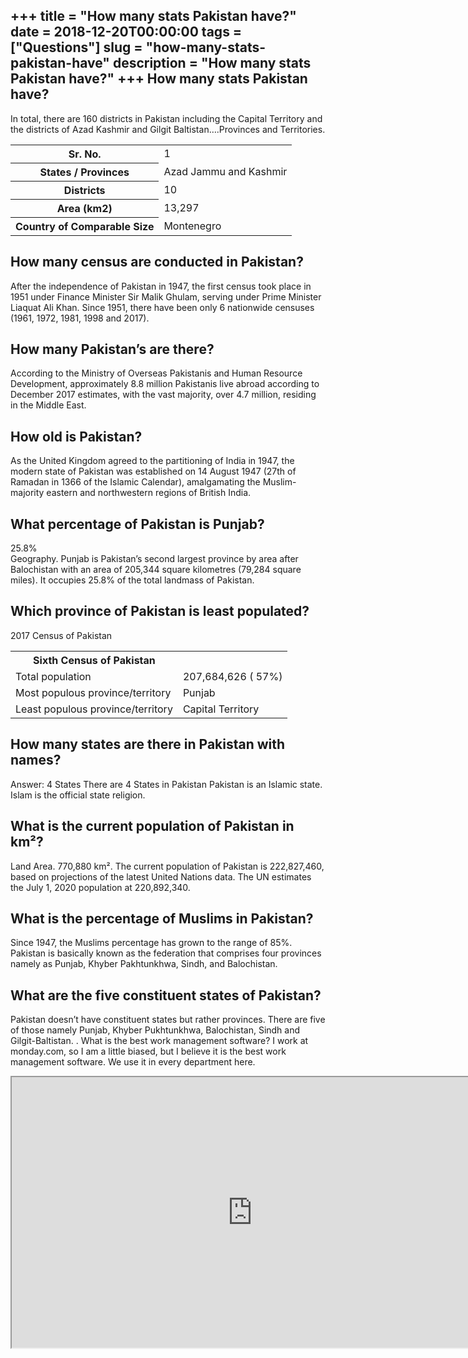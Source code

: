 +++
title = "How many stats Pakistan have?"
date = 2018-12-20T00:00:00
tags = ["Questions"]
slug = "how-many-stats-pakistan-have"
description = "How many stats Pakistan have?"
+++
How many stats Pakistan have?
-----------------------------

In total, there are 160 districts in Pakistan including the Capital Territory and the districts of Azad Kashmir and Gilgit Baltistan….Provinces and Territories.

<table><tr><th>Sr. No.</th><td>1</td></tr><tr><th>States / Provinces</th><td>Azad Jammu and Kashmir</td></tr><tr><th>Districts</th><td>10</td></tr><tr><th>Area (km2)</th><td>13,297</td></tr><tr><th>Country of Comparable Size</th><td>Montenegro</td></tr></table>

How many census are conducted in Pakistan?
------------------------------------------

After the independence of Pakistan in 1947, the first census took place in 1951 under Finance Minister Sir Malik Ghulam, serving under Prime Minister Liaquat Ali Khan. Since 1951, there have been only 6 nationwide censuses (1961, 1972, 1981, 1998 and 2017).

How many Pakistan’s are there?
------------------------------

According to the Ministry of Overseas Pakistanis and Human Resource Development, approximately 8.8 million Pakistanis live abroad according to December 2017 estimates, with the vast majority, over 4.7 million, residing in the Middle East.

How old is Pakistan?
--------------------

As the United Kingdom agreed to the partitioning of India in 1947, the modern state of Pakistan was established on 14 August 1947 (27th of Ramadan in 1366 of the Islamic Calendar), amalgamating the Muslim-majority eastern and northwestern regions of British India.

What percentage of Pakistan is Punjab?
--------------------------------------

25.8%  
Geography. Punjab is Pakistan’s second largest province by area after Balochistan with an area of 205,344 square kilometres (79,284 square miles). It occupies 25.8% of the total landmass of Pakistan.

Which province of Pakistan is least populated?
----------------------------------------------

2017 Census of Pakistan

<table><tr><th>Sixth Census of Pakistan</th></tr><tr><td>Total population</td><td>207,684,626 ( 57%)</td></tr><tr><td>Most populous ​province/territory</td><td>Punjab</td></tr><tr><td>Least populous ​province/territory</td><td>Capital Territory</td></tr></table>

How many states are there in Pakistan with names?
-------------------------------------------------

Answer: 4 States There are 4 States in Pakistan Pakistan is an Islamic state. Islam is the official state religion.

What is the current population of Pakistan in km²?
--------------------------------------------------

Land Area. 770,880 km². The current population of Pakistan is 222,827,460, based on projections of the latest United Nations data. The UN estimates the July 1, 2020 population at 220,892,340.

What is the percentage of Muslims in Pakistan?
----------------------------------------------

Since 1947, the Muslims percentage has grown to the range of 85%. Pakistan is basically known as the federation that comprises four provinces namely as Punjab, Khyber Pakhtunkhwa, Sindh, and Balochistan.

What are the five constituent states of Pakistan?
-------------------------------------------------

Pakistan doesn’t have constituent states but rather provinces. There are five of those namely Punjab, Khyber Pukhtunkhwa, Balochistan, Sindh and Gilgit-Baltistan. . What is the best work management software? I work at monday.com, so I am a little biased, but I believe it is the best work management software. We use it in every department here.

<iframe allow="accelerometer; autoplay; clipboard-write; encrypted-media; gyroscope; picture-in-picture" allowfullscreen="" class="__youtube_prefs__  epyt-is-override  no-lazyload" data-no-lazy="1" data-origheight="433" data-origwidth="770" data-skipgform_ajax_framebjll="" height="433" id="_ytid_58181" loading="lazy" src="https://www.youtube.com/embed/CWSxuP1-1k0?enablejsapi=1&autoplay=0&cc_load_policy=0&cc_lang_pref=&iv_load_policy=1&loop=0&modestbranding=0&rel=1&fs=1&playsinline=0&autohide=2&theme=dark&color=red&controls=1&" title="YouTube player" width="770"></iframe>